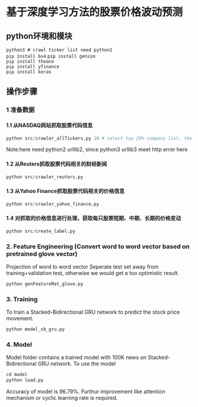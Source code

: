 # 基于深度学习方法的股票价格波动预测

## python环境和模块

`python3 # crawl ticker list need python2`  
`pip install bs4` 
`pip install gensim`  
`pip install theano`  
`pip install yfinance`   
`pip install keras`  


## 操作步骤

### 1 准备数据

#### 1.1 从NASDAQ网站抓取股票代码信息 

```python
python src/crawler_allTickers.py 20 # select top 20% company list, the num is an ajustable parameter
```
Note:here need python2 urllib2, since python3 urllib3 meet http error here

#### 1.2 从Reuters抓取股票代码相关的财经新闻

```python
python src/crawler_reuters.py 
```

#### 1.3 从Yahoo Finance抓取股票代码相关的价格信息

```python
python src/crawler_yahoo_finance.py 
```

#### 1.4 对抓取的价格信息进行处理，获取每只股票短期、中期、长期的价格变动

```python
python src/create_label.py 
```

### 2. Feature Engineering (Convert word to word vector based on pretrained glove vector)

Projection of word to word vector
Seperate test set away from training+validation test, otherwise we would get a too optimistic result.

```python
python genFeatureMat_glove.py
```

### 3. Training 
To train a Stacked-Bidirectional GRU network to predict the stock price movement.

```python
python model_sb_gru.py
```

### 4. Model
Model folder contains a trained model with 100K news on Stacked-Bidirectional GRU network.
To use the model

```python
cd model
python load.py
```
Accuracy of model is 96.79%. Furthur improvement like attention mechanism or cyclic learning rate is required. 

